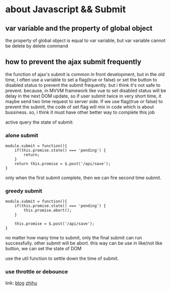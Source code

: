 # about Javascript && Submit

## var variable and the property of global object
the property of global object is equal to var variable, but var variable cannot be delete by delete command

## how to prevent the ajax submit frequently
the function of ajax's submit is common in front development, but in the old time, I often use a variable to set a flag(true or false) or set the button to disabled status to prevent the submit frequently.
but i think it's not safe to prevent. because, in MVVM framework like vue to set disabled status will be delay
in the next DOM update, so if user submit twice in very short time, it maybe send two time request to server side. If we use flag(true or false) to prevent the submit, the code of set flag will mix in code which is about bussiness.
so, i think it must have other better way to complete this job

active query the state of submit:
### alone submit 
```
module.submit = function(){
    if(this.promise.state() === 'pending') {
        return;
    }
    return this.promise = $.post('/api/save');
}
```
only when the first submit complete, then we can fire second time submit.

### greedy submit
```
module.submit = function(){
    if(this.promise.state() === 'pending') {
        this.promise.abort();
    }

    this.promise = $.post('/api/save');
}
```
no matter how many time to submit, only the final submit can run successfully. other submit will be abort.
this way can be use in like/not like button, we can set the state of DOM


use the util function to settle down the time of submit.
### use throttle or debounce


link:
[blog](https://my.oschina.net/u/2003657/blog/711866)
[zhihu](https://www.zhihu.com/question/19805411)